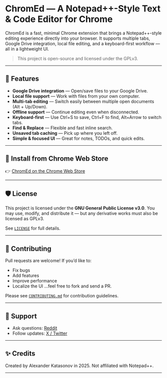 # ChromEd — A Notepad++-Style Text & Code Editor for Chrome

ChromEd is a fast, minimal Chrome extension that brings a Notepad++-style editing experience directly into your browser. It supports multiple tabs, Google Drive integration, local file editing, and a keyboard-first workflow — all in a lightweight UI.

> This project is open-source and licensed under the GPLv3.

---

## 🚀 Features

* **Google Drive integration** — Open/save files to your Google Drive.
* **Local file support** — Work with files from your own computer.
* **Multi-tab editing** — Switch easily between multiple open documents (Alt + Up/Down).
* **Offline support** — Continue editing even when disconnected.
* **Keyboard-first** — Use Ctrl+S to save, Ctrl+F to find, Alt+Arrow to switch tabs.
* **Find & Replace** — Flexible and fast inline search.
* **Unsaved tab caching** — Pick up where you left off.
* **Simple & focused UI** — Great for notes, TODOs, and quick edits.

---

## 🧩 Install from Chrome Web Store

👉 [ChromEd on the Chrome Web Store](https://chrome.google.com/webstore/detail/gjpealfnbgbllonnhhcgmfbccedcjena)

---

## 🛡 License

This project is licensed under the **GNU General Public License v3.0**.
You may use, modify, and distribute it — but any derivative works must also be licensed as GPLv3.

See [`LICENSE`](./LICENSE) for full details.

---

## 🤝 Contributing

Pull requests are welcome! If you’d like to:

* Fix bugs
* Add features
* Improve performance
* Localize the UI
  …feel free to fork and send a PR.

Please see [`CONTRIBUTING.md`](./CONTRIBUTING.md) for contribution guidelines.

---

## 💬 Support

* Ask questions: [Reddit](https://www.reddit.com/r/chromedapp)
* Follow updates: [X / Twitter](https://x.com/chromedapp)

---

## ✨ Credits

Created by Alexander Katasonov in 2025.
Not affiliated with Notepad++.

---
